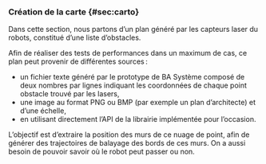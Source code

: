 ### Création de la carte {#sec:carto}

Dans cette section, nous partons d’un plan généré par les capteurs laser du robots, constitué d’une liste d’obstacles.

Afin de réaliser des tests de performances dans un maximum de cas, ce plan peut provenir de différentes sources :

- un fichier texte généré par le prototype de BA Système composé de deux nombres par lignes indiquant les coordonnées de
  chaque point obstacle trouvé par les lasers,
- une image au format PNG ou BMP (par exemple un plan d’architecte) et d’une échelle,
- en utilisant directement l’API de la librairie implémentée pour l’occasion.

L’objectif est d’extraire la position des murs de ce nuage de point, afin de générer des trajectoires de balayage des
bords de ces murs. On a aussi besoin de pouvoir savoir où le robot peut passer ou non.
